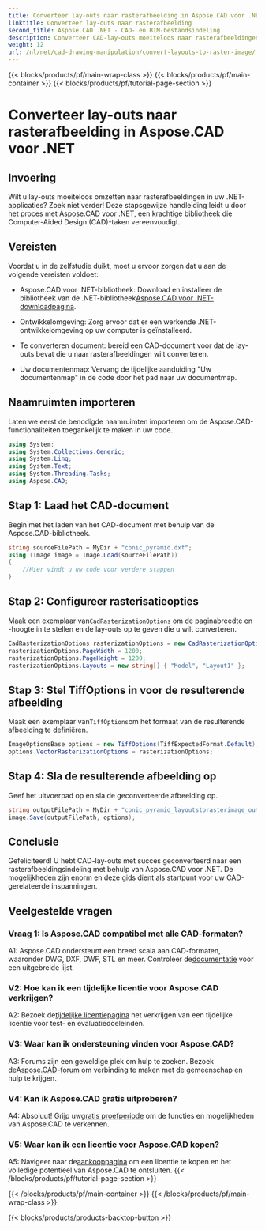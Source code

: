 ```yaml
---
title: Converteer lay-outs naar rasterafbeelding in Aspose.CAD voor .NET
linktitle: Converteer lay-outs naar rasterafbeelding
second_title: Aspose.CAD .NET - CAD- en BIM-bestandsindeling
description: Converteer CAD-lay-outs moeiteloos naar rasterafbeeldingen met Aspose.CAD voor .NET. Verbeter uw ontwikkeling met krachtige CAD-manipulatiemogelijkheden.
weight: 12
url: /nl/net/cad-drawing-manipulation/convert-layouts-to-raster-image/
---
```


{{< blocks/products/pf/main-wrap-class >}}
{{< blocks/products/pf/main-container >}}
{{< blocks/products/pf/tutorial-page-section >}}

# Converteer lay-outs naar rasterafbeelding in Aspose.CAD voor .NET

## Invoering

Wilt u lay-outs moeiteloos omzetten naar rasterafbeeldingen in uw .NET-applicaties? Zoek niet verder! Deze stapsgewijze handleiding leidt u door het proces met Aspose.CAD voor .NET, een krachtige bibliotheek die Computer-Aided Design (CAD)-taken vereenvoudigt.

## Vereisten

Voordat u in de zelfstudie duikt, moet u ervoor zorgen dat u aan de volgende vereisten voldoet:

- Aspose.CAD voor .NET-bibliotheek: Download en installeer de bibliotheek van de .NET-bibliotheek[Aspose.CAD voor .NET-downloadpagina](https://releases.aspose.com/cad/net/).

- Ontwikkelomgeving: Zorg ervoor dat er een werkende .NET-ontwikkelomgeving op uw computer is geïnstalleerd.

- Te converteren document: bereid een CAD-document voor dat de lay-outs bevat die u naar rasterafbeeldingen wilt converteren.

- Uw documentenmap: Vervang de tijdelijke aanduiding "Uw documentenmap" in de code door het pad naar uw documentmap.

## Naamruimten importeren

Laten we eerst de benodigde naamruimten importeren om de Aspose.CAD-functionaliteiten toegankelijk te maken in uw code.

```csharp
using System;
using System.Collections.Generic;
using System.Linq;
using System.Text;
using System.Threading.Tasks;
using Aspose.CAD;
```

## Stap 1: Laad het CAD-document

Begin met het laden van het CAD-document met behulp van de Aspose.CAD-bibliotheek.

```csharp
string sourceFilePath = MyDir + "conic_pyramid.dxf";
using (Image image = Image.Load(sourceFilePath))
{
    //Hier vindt u uw code voor verdere stappen
}
```

## Stap 2: Configureer rasterisatieopties

 Maak een exemplaar van`CadRasterizationOptions` om de paginabreedte en -hoogte in te stellen en de lay-outs op te geven die u wilt converteren.

```csharp
CadRasterizationOptions rasterizationOptions = new CadRasterizationOptions();
rasterizationOptions.PageWidth = 1200;
rasterizationOptions.PageHeight = 1200;
rasterizationOptions.Layouts = new string[] { "Model", "Layout1" };
```

## Stap 3: Stel TiffOptions in voor de resulterende afbeelding

 Maak een exemplaar van`TiffOptions`om het formaat van de resulterende afbeelding te definiëren.

```csharp
ImageOptionsBase options = new TiffOptions(TiffExpectedFormat.Default);
options.VectorRasterizationOptions = rasterizationOptions;
```

## Stap 4: Sla de resulterende afbeelding op

Geef het uitvoerpad op en sla de geconverteerde afbeelding op.

```csharp
string outputFilePath = MyDir + "conic_pyramid_layoutstorasterimage_out.tiff";
image.Save(outputFilePath, options);
```

## Conclusie

Gefeliciteerd! U hebt CAD-lay-outs met succes geconverteerd naar een rasterafbeeldingsindeling met behulp van Aspose.CAD voor .NET. De mogelijkheden zijn enorm en deze gids dient als startpunt voor uw CAD-gerelateerde inspanningen.

## Veelgestelde vragen

### Vraag 1: Is Aspose.CAD compatibel met alle CAD-formaten?

 A1: Aspose.CAD ondersteunt een breed scala aan CAD-formaten, waaronder DWG, DXF, DWF, STL en meer. Controleer de[documentatie](https://reference.aspose.com/cad/net/) voor een uitgebreide lijst.

### V2: Hoe kan ik een tijdelijke licentie voor Aspose.CAD verkrijgen?

 A2: Bezoek de[tijdelijke licentiepagina](https://purchase.aspose.com/temporary-license/) het verkrijgen van een tijdelijke licentie voor test- en evaluatiedoeleinden.

### V3: Waar kan ik ondersteuning vinden voor Aspose.CAD?

 A3: Forums zijn een geweldige plek om hulp te zoeken. Bezoek de[Aspose.CAD-forum](https://forum.aspose.com/c/cad/19) om verbinding te maken met de gemeenschap en hulp te krijgen.

### V4: Kan ik Aspose.CAD gratis uitproberen?

 A4: Absoluut! Grijp uw[gratis proefperiode](https://releases.aspose.com/) om de functies en mogelijkheden van Aspose.CAD te verkennen.

### V5: Waar kan ik een licentie voor Aspose.CAD kopen?

 A5: Navigeer naar de[aankooppagina](https://purchase.aspose.com/buy) om een licentie te kopen en het volledige potentieel van Aspose.CAD te ontsluiten.
{{< /blocks/products/pf/tutorial-page-section >}}

{{< /blocks/products/pf/main-container >}}
{{< /blocks/products/pf/main-wrap-class >}}

{{< blocks/products/products-backtop-button >}}
